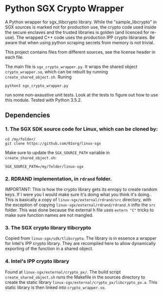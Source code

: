 # Python SGX Crypto Wrapper 

A Python wrapper for sgx_tlibcrypto library. While the "sample_libcrypto" in SGX sources is marked not for production use, the crypto code used inside the secure enclaves and the trusted libraries is golden (and licenced for re-use). The wrapped C++ code uses the production IPP crypto libraraies. Be aware that when using python scraping secrets from memory is not trivial.

This project contains files from different sources, see the license header in each file. 

The main file is `sgx_crypto_wrapper.py`. It wraps the shared object `crypto_wrapper.so`, which can be rebuilt by running `create_shared_object.sh`. Runing 
```
python3 sgx_crypto_wrapper.py
```
run some non-axaustive unit tests. Look at the tests to figure out how to use this module. Tested with Python 3.5.2.

## Dependencies
### 1. The SGX SDK source code for Linux, which can be cloned by:
```
cd /my/folder/
git clone https://github.com/01org/linux-sgx
```
Make sure to update the `SGX_SOURCE_PATH` variable in `create_shared_object.sh`:
```
SGX_SOURCE_PATH=/my/folder/linux-sgx
```

### 2. RDRAND implementation, in `rdrand` folder. 
IMPORTANT: This is how the crypto library gets its enropy to create random keys. If I were you I would make sure it's doing what you think it's doing..
This is basically a copy of `linux-sgx/external/rdrand/src` directory, with the exception of copying `linux-sgx/external/rdrand/rdrand.h` infto the `src` folder. This was done because the external h file uses `extern "C"` tricks to make sure function names are not mangled. 

### 3. The SGX crypto library tlibcrypto
Copied from `linux-sgx/sdk/tlibcrypto`. The library is in essence a wrapper for Intel's IPP crypto library. They are recompiled here to allow dynamically exporting of the function in a shared object.

### 4. Intel's IPP crypto library
Found at `linux-sgx/external/crypto_px/`. The build script `create_shared_object.sh` runs the Makefile in the sources directory to create the static library `linux-sgx/external/crypto_px/libcrypto_px.a`. This static library is then linked into `crypto_wrapper.so`.
